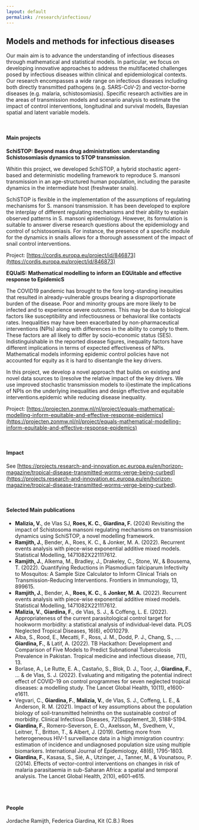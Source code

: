 ```yaml
---
layout: default
permalink: /research/infectious/
---
```


## Models and methods for infectious diseases

Our main aim is to advance the understanding of infectious diseases through mathematical and statistical models. In particular, we focus on developing innovative approaches to address the multifaceted challenges posed by infectious diseases within clinical and epidemiological contexts. Our research encompasses a wide range on infectious diseases including both directly transmitted pathogens (e.g. SARS-CoV-2) and vector-borne diseases (e.g. malaria, schistosomiasis). Specific research activities  are in the areas of transmission models and scenario analysis to estimate the impact of control interventions, longitudinal and survival models, Bayesian spatial and latent variable models.

<br>

#### Main projects

**SchiSTOP: Beyond mass drug administration: understanding Schistosomiasis dynamics to STOP transmission**.

Whitin this project, we developed SchiSTOP, a hybrid stochastic agent-based and deterministic modelling framework to reproduce S. mansoni transmission in an age-structured human population, including the parasite dynamics in the intermediate host (freshwater snails).

SchiSTOP is flexible in the implementation of the assumptions of regulating mechanisms for S. mansoni transmission. It has been developed to explore the interplay of different regulating mechanisms and their ability to explain observed patterns in S. mansoni epidemiology. However, its formulation is suitable to answer diverse research questions about the epidemiology and control of schistosomiasis. For instance, the presence of a specific module for the dynamics in snails allows for a thorough assessment of the impact of snail control interventions.

Project: [https://cordis.europa.eu/project/id/846873](https://cordis.europa.eu/project/id/846873)

**EQUalS: Mathematical modelling to inform an EQUitable and effective response to EpidemicS**

The COVID19 pandemic has brought to the fore long-standing inequities that resulted in already-vulnerable groups bearing a disproportionate burden of the disease. Poor and minority groups are more likely to be infected and to experience severe outcomes. This may be due to biological factors like susceptibility and infectiousness or behavioral like contacts rates. Inequalities may have been exacerbated by non-pharmaceutical interventions (NPIs) along with differences in the ability to comply to them. These factors are all likely to differ by socio-economic status (SES). Indistinguishable in the reported disease figures, inequality factors have different implications in terms of expected effectiveness of NPIs. Mathematical models informing epidemic control policies have not accounted for equity as it is hard to disentangle the key drivers.

In this project, we develop a novel approach that builds on existing and novel data sources to i)resolve the relative impact of the key drivers. We use improved stochastic transmission models to ii)estimate the implications of NPIs on the underlying inequalities and design effective and equitable interventions.epidemic while reducing disease inequality.

Project: [https://projecten.zonmw.nl/nl/project/equals-mathematical-modelling-inform-equitable-and-effective-response-epidemics](https://projecten.zonmw.nl/nl/project/equals-mathematical-modelling-inform-equitable-and-effective-response-epidemics)

<br>

#### Impact
See [https://projects.research-and-innovation.ec.europa.eu/en/horizon-magazine/tropical-disease-transmitted-worms-verge-being-curbed](https://projects.research-and-innovation.ec.europa.eu/en/horizon-magazine/tropical-disease-transmitted-worms-verge-being-curbed).

<br>

#### Selected Main publications

- **Malizia, V.**, de Vlas SJ, **Roes, K. C.**, **Giardina, F.** (2024) Revisiting the impact of Schistosoma mansoni regulating mechanisms on transmission dynamics using SchiSTOP, a novel modelling framework.
- **Ramjith, J.**, Bender, A., Roes, K. C., & Jonker, M. A. (2022). Recurrent events analysis with piece-wise exponential additive mixed models. Statistical Modelling, 1471082X221117612.
- **Ramjith, J.**, Alkema, M., Bradley, J., Drakeley, C., Stone, W., & Bousema, T. (2022). Quantifying Reductions in Plasmodium falciparum Infectivity to Mosquitos: A Sample Size Calculator to Inform Clinical Trials on Transmission-Reducing Interventions. Frontiers in Immunology, 13, 899615.
- **Ramjith, J.**, Bender, A., **Roes, K. C.**, & **Jonker, M. A.** (2022). Recurrent events analysis with piece-wise exponential additive mixed models. Statistical Modelling, 1471082X221117612.
- **Malizia, V.**, **Giardina, F.**, de Vlas, S. J., & Coffeng, L. E. (2022). Appropriateness of the current parasitological control target for hookworm morbidity: a statistical analysis of individual-level data. PLOS Neglected Tropical Diseases, 16(6), e0010279.
- Alba, S., Rood, E., Mecatti, F., Ross, J. M., Dodd, P. J., Chang, S., .... **Giardina, F.**, & Latif, A. (2022). TB Hackathon: Development and Comparison of Five Models to Predict Subnational Tuberculosis Prevalence in Pakistan. Tropical medicine and infectious disease, 7(1), 13.
- Borlase, A., Le Rutte, E. A., Castaño, S., Blok, D. J., Toor, J., **Giardina, F.**, ... & de Vlas, S. J. (2022). Evaluating and mitigating the potential indirect effect of COVID-19 on control programmes for seven neglected tropical diseases: a modelling study. The Lancet Global Health, 10(11), e1600-e1611.
- Vegvari, C., **Giardina, F.**, **Malizia, V.**, de Vlas, S. J., Coffeng, L. E., & Anderson, R. M. (2021). Impact of key assumptions about the population biology of soil-transmitted helminths on the sustainable control of morbidity. Clinical Infectious Diseases, 72(Supplement_3), S188-S194.
- **Giardina, F.**, Romero-Severson, E. O., Axelsson, M., Svedhem, V., Leitner, T., Britton, T., & Albert, J. (2019). Getting more from heterogeneous HIV-1 surveillance data in a high immigration country: estimation of incidence and undiagnosed population size using multiple biomarkers. International Journal of Epidemiology, 48(6), 1795-1803.
- **Giardina, F.**, Kasasa, S., Sié, A., Utzinger, J., Tanner, M., & Vounatsou, P. (2014). Effects of vector-control interventions on changes in risk of malaria parasitaemia in sub-Saharan Africa: a spatial and temporal analysis. The Lancet Global Health, 2(10), e601-e615.

<br>

<!-- #### GitHub

Coming soon. -->

<br>

#### People

Jordache Ramijth, Federica Giardina, Kit (C.B.) Roes


